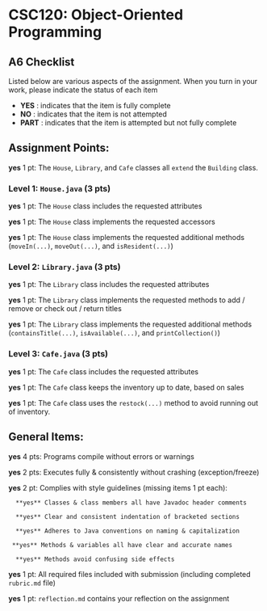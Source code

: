 # CSC120: Object-Oriented Programming
## A6 Checklist

Listed below are various aspects of the assignment.  When you turn in your work, please indicate the status of each item

- **YES** : indicates that the item is fully complete
- **NO** : indicates that the item is not attempted
- **PART** : indicates that the item is attempted but not fully complete


## Assignment Points:

**yes** 1 pt: The `House`, `Library`, and `Cafe` classes all `extend` the `Building` class.

### Level 1: `House.java` (3 pts)

**yes** 1 pt: The `House` class includes the requested attributes

**yes** 1 pt: The `House` class implements the requested accessors

**yes** 1 pt: The `House` class implements the requested additional methods (`moveIn(...)`, `moveOut(...)`, and `isResident(...)`)

### Level 2: `Library.java` (3 pts)

**yes** 1 pt: The `Library` class includes the requested attributes

**yes** 1 pt: The `Library` class implements the requested methods to add / remove or check out / return titles

**yes** 1 pt: The `Library` class implements the requested additional methods (`containsTitle(...)`, `isAvailable(...)`, and `printCollection()`)

### Level 3: `Cafe.java` (3 pts)

**yes** 1 pt: The `Cafe` class includes the requested attributes

**yes** 1 pt: The `Cafe` class keeps the inventory up to date, based on sales

**yes** 1 pt: The `Cafe` class uses the `restock(...)` method to avoid running out of inventory.



## General Items:

**yes** 4 pts: Programs compile without errors or warnings

**yes** 2 pts: Executes fully & consistently without crashing (exception/freeze)

**yes** 2 pt: Complies with style guidelines (missing items 1 pt each):

      **yes** Classes & class members all have Javadoc header comments

      **yes** Clear and consistent indentation of bracketed sections

      **yes** Adheres to Java conventions on naming & capitalization

     **yes** Methods & variables all have clear and accurate names

      **yes** Methods avoid confusing side effects

**yes** 1 pt: All required files included with submission (including completed `rubric.md` file)

**yes** 1 pt: `reflection.md` contains your reflection on the assignment

